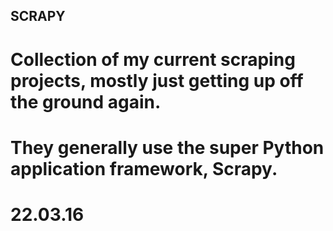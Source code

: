 ##  SCRAPY

# Collection of my current scraping projects, mostly just getting up off the ground again.
# They generally use the super Python application framework, Scrapy.

# 22.03.16
